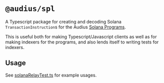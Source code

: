 # `@audius/spl`

A Typescript package for creating and decoding Solana `TransactionInstruction`s for the Audius [Solana Programs](../../solana-programs/).

This is useful both for making Typescript/Javascript clients as well as for making indexers for the programs, and also lends itself to writing tests for indexers.

## Usage

See [solanaRelayTest.ts](../identity-service/test/routes/solanaRelayTest.ts) for example usages.
